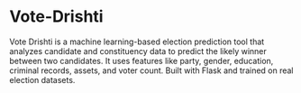 # Vote-Drishti
Vote Drishti is a machine learning-based election prediction tool that analyzes candidate and constituency data to predict the likely winner between two candidates. It uses features like party, gender, education, criminal records, assets, and voter count. Built with Flask and trained on real election datasets.
